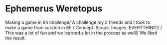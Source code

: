 # Ephemerus Weretopus
 Making a game in 6h challenge/
 A challenge my 2 friends and I took to make a game from scratch in 6h./
 Concept. Scope. Images. EVERYTHING!/
 /
 This was a lot of fun and we learned a lot in the process as well!/
 We liked the result.
